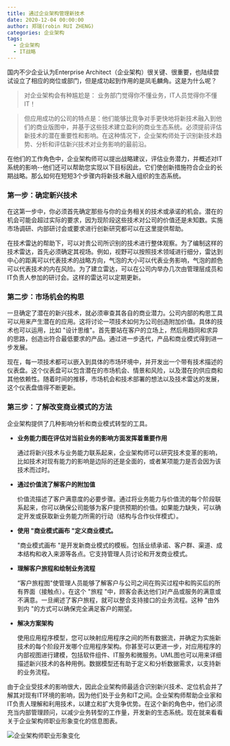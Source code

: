 ```yaml
---
title: 通过企业架构管理新技术
date: 2020-12-04 00:00:00
author: 郑瑞(robin RUI ZHENG)
categories: 企业架构
tags:
  - 企业架构
  - IT战略
---
```


国内不少企业认为Enterprise Architect（企业架构）很关键、很重要，也陆续尝试设立了相应的岗位或部门，但是成功起到作用的是凤毛麟角。这是为什么呢？ 

> 对企业架构会有种尴尬是： 业务部门觉得你不懂业务，IT人员觉得你不懂IT！

> 但应用成功的公司的特点是：他们能够比竞争对手更快地将新技术融入到他们的商业版图中，并基于这些技术建立盈利的商业生态系统。必须提前评估新技术的潜在重要性和影响。在这种情况下，企业架构师处于识别新技术趋势、分析和评估新兴技术对业务影响的最前沿。

在他们的工作角色中，企业架构师可以提出战略建议，评估业务潜力，并概述对IT系统的影响--他们还可以帮助您实现以下目标因此，它们使创新措施符合企业的长期战略。那么如何在短短3个步骤内将新技术融入组织的生态系统。

### 第一步：确定新兴技术

 在这第一步中，你必须首先确定那些与你的业务相关的技术或承诺的机会。潜在的机会可能会超过实际的要求，因为现阶段这些技术对公司的价值还是未知数。实施市场调研、内部研讨会或要求进行创新研究都可以在这里提供帮助。

在技术雷达的帮助下，可以对贵公司所识别的技术进行整体观察。为了编制这样的技术雷达，首先必须确定其视场。例如，视野可以按照技术领域进行细分，雷达到中心的距离可以代表技术的战略方向，气泡的大小可以代表业务影响，气泡的颜色可以代表技术的内在风险。为了建立雷达，可以在公司内举办几次由管理层成员和IT负责人参加的研讨会。这样的雷达可以定期更新。

### 第二步：市场机会的构思

一旦确定了潜在的新兴技术，就必须审查其各自的商业潜力。公司内部的构思工具可以用来产生潜在的应用。这将讨论一项技术如何为公司创造附加价值。具体的技术也可以运用，比如 "设计思维"。首先要站在客户的立场上，然后用趋同和求异的思路，创造出符合最低要求的产品。通过进一步迭代，产品和商业模式得到进一步发展。

现在，每一项技术都可以嵌入到具体的市场环境中，并开发出一个带有技术描述的仪表盘。这个仪表盘可以包含潜在的市场机会、情景和风险，以及潜在的供应商和其他依赖性。随着时间的推移，市场机会和技术部署的想法以及技术雷达的发展，这个仪表盘值得不断更新。

### 第三步：了解改变商业模式的方法

企业架构提供了几种影响分析和商业模式转型的工具。

- **业务能力图在评估对当前业务的影响方面发挥着重要作用**

  通过将新兴技术与业务能力联系起来，企业架构师可以研究技术变革的影响，比如技术对现有能力的影响是边际的还是全面的，或者某项能力是否会因为该技术而过时。

- **通过价值流了解客户的附加值**

  价值流描述了客户满意度的必要步骤。通过将业务能力与价值流的每个阶段联系起来，你可以确保公司能够为客户提供预期的价值。如果能力缺失，可以确定开发或获取新业务能力所需的行动（结构与合作伙伴模式）。

- **使用 "商业模式画布 "定义商业模式。**

  "商业模式画布 "是开发新商业模式的模板。包括业绩承诺、客户群、渠道、成本结构和收入来源等各点。它支持管理人员讨论和开发商业模式。

- **理解客户旅程和绘制业务流程**

  “客户旅程图"使管理人员能够了解客户与公司之间在购买过程中和购买后的所有界面（接触点）。在这个 "旅程 "中，顾客会表达他们对产品或服务的满意或不满意。一旦阐述了客户旅程，就可以整合支持接口的业务流程。这种 "由外到内 "的方式可以确保完全满足客户的期望。

- **解决方案架构**

  使用应用程序模型，您可以映射应用程序之间的所有数据流，并确定为实施新技术的每个阶段开发哪个应用程序架构。你甚至可以更进一步，对应用程序的内部视图进行建模，包括软件组件、IT服务和微服务。UML图也可以用来详细描述新兴技术的各种用例。数据模型还有助于定义和分析数据需求，以支持新的业务流程。

由于企业受技术的影响很大，因此企业架构师最适合识别新兴技术、定位机会并了解其对现有IT环境的影响，因为他们处于业务和IT之间。企业架构师帮助企业家和IT负责人理解和利用技术，以建立和扩大竞争优势。在这个新的角色中，他们必须充当内部管理顾问，以减少业务转型的工作量，开发新的生态系统。现在就来看看关于企业架构师职业形象变化的信息图表。

![企业架构师职业形象变化](https://i.loli.net/2020/12/04/VA1XvIJCHxEsUD6.jpg)